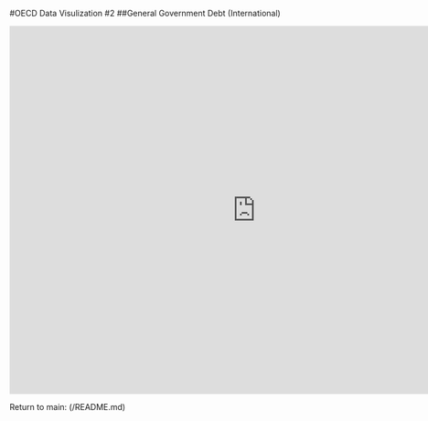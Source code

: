 #OECD Data Visulization #2
##General Government Debt (International)

<iframe src="https://data.oecd.org/chart/5CNi" width="860" height="645" style="border: 0" mozallowfullscreen="true" webkitallowfullscreen="true" allowfullscreen="true"><a href="https://data.oecd.org/chart/5CNi" target="_blank">OECD Chart: General government debt, Total, % of GDP, Annual, 2015</a></iframe>


Return to main: (/README.md)
